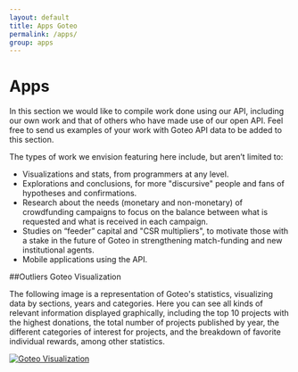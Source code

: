 ```yaml
---
layout: default
title: Apps Goteo
permalink: /apps/
group: apps
---
```

# Apps


In this section we would like to compile work done using our API, including our own work and that of others who have made use of our open API.  Feel free to send us examples of your work with Goteo API data to be added to this section.

The types of work we envision featuring here include, but aren’t limited to:

* Visualizations and stats, from programmers at any level.
* Explorations and conclusions, for more "discursive" people and fans of hypotheses and confirmations.
* Research about the needs (monetary and non-monetary) of crowdfunding campaigns to focus on the balance between what is requested and what is received in each campaign.
* Studies on “feeder” capital and "CSR multipliers", to motivate those with a stake in the future of Goteo in strengthening match-funding and new institutional agents.
* Mobile applications using the API.


##Outliers Goteo Visualization

The following image is a representation of Goteo's statistics, visualizing data by sections, years and categories. Here you can see all kinds of relevant information displayed graphically, including the top 10 projects with the highest donations, the total number of projects published by year, the different categories of interest for projects, and the breakdown of favorite individual rewards, among other statistics. 

 [![Goteo Visualization](http://developers.goteo.org/assets/images/app1.png)](http://stats.goteo.org)



